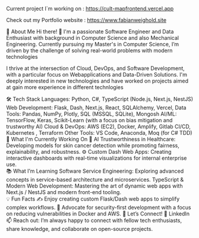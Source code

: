 Current project I`m working on : https://cult-mapfrontend.vercel.app<br>

Check out my Portfolio website : https://www.fabianweighold.site

🚀 About Me
Hi there! 👋 I'm a passionate Software Engineer and Data Enthusiast with background in Computer Science and also Mechanical Engineering. Currently pursuing my Master's in Computer Science, I’m driven by the challenge of solving real-world problems with modern technologies<br>

I thrive at the intersection of Cloud, DevOps, and Software Development, with a particular focus on Webapplications and Data-Driven Solutions. I'm deeply interested in new technologies and have worked on projects aimed at gain more experience in different technlogies<br>

🛠️ Tech Stack
Languages: Python, C#, TypeScript (Node.js, Next.js, NestJS)
Web Development: Flask, Dash, Next.js, React, SQLAlchemy, Vercel, 
Data Tools: Pandas, NumPy, Plotly, SQL (MSSQL, SQLite), Mongosh
AI/ML: TensorFlow, Keras, Scikit-Learn (with a focus on bias mitigation and trustworthy AI)
Cloud & DevOps: AWS (EC2), Docker, Amplify, Gitlab CI/CD, Kubernetes , Terraform
Other Tools: VS Code, Anaconda, Moq (for C# TDD)<br>
🌱 What I'm Currently Working On
🧪 AI Trustworthiness in Healthcare: Developing models for skin cancer detection while promoting fairness, explainability, and robustness.
⚙️ Custom Dash Web Apps: Creating interactive dashboards with real-time visualizations for internal enterprise use.<br>
📚 What I’m Learning
Software Service Engineering: Exploring advanced concepts in service-based architecture and microservices.
TypeScript & Modern Web Development: Mastering the art of dynamic web apps with Next.js / NestJS and modern front-end tooling.<br>
💡 Fun Facts
✍️ Enjoy creating custom Flask/Dash web apps to simplify complex workflows.
🔐 Advocate for security-first development with a focus on reducing vulnerabilities in Docker and AWS.
🤝 Let’s Connect!
🔗 LinkedIn
📫 Reach out: I’m always happy to connect with fellow tech enthusiasts, share knowledge, and collaborate on open-source projects.

<!---
podev23/podev23 is a ✨ special ✨ repository because its `README.md` (this file) appears on your GitHub profile.
You can click the Preview link to take a look at your changes.
--->
